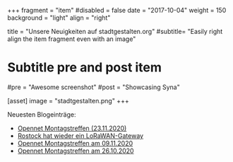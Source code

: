 +++
fragment = "item"
#disabled = false
date = "2017-10-04"
weight = 150
background = "light"
align = "right"

title = "Unsere Neuigkeiten auf stadtgestalten.org"
#subtitle= "Easily right align the item fragment even with an image"

# Subtitle pre and post item
#pre = "Awesome screenshot"
#post = "Showcasing Syna"

[asset]
  image = "stadtgestalten.png"
+++

Neuesten Blogeinträge:

 * <a href="https://stadtgestalten.org/opennet/opennet-montagstreffen-23112020/">Opennet Montagstreffen (23.11.2020) </a>
 * <a href="https://stadtgestalten.org/opennet/rostock-hat-wieder-ein-lorawan-gateway/"> Rostock hat wieder ein LoRaWAN-Gateway </a>
 * <a href="https://stadtgestalten.org/opennet/opennet-montagstreffen-am-09112020/"> Opennet Montagstreffen am 09.11.2020 </a>
 * <a href="https://stadtgestalten.org/opennet/opennet-montagstreffen-am-26102020/"> Opennet Montagstreffen am 26.10.2020 </a>

